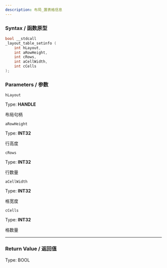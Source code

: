 ```yaml
---
description: 布局_置表格信息
---
```


### Syntax / 函数原型

```C++
bool __stdcall 
_layout_table_setinfo (
    int hLayout,
    int aRowHeight,
    int cRows,
    int aCellWidth,
    int cCells
);
```


### Parameters / 参数

`hLayout`

Type: **HANDLE**

布局句柄

`aRowHeight`

Type: **INT32**

行高度

`cRows`

Type: **INT32**

行数量

`aCellWidth`

Type: **INT32**

格宽度

`cCells`

Type: **INT32**

格数量

---

### Return Value / 返回值

Type: BOOL
